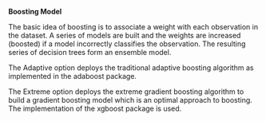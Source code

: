 **Boosting Model**

The basic idea of boosting is to associate a weight with each observation
in the dataset. A series of models are built and the weights are
increased (boosted) if a model incorrectly classifies the observation.
The resulting series of decision trees form an ensemble model.

The Adaptive option deploys the traditional adaptive boosting
algorithm as implemented in the adaboost package.

The Extreme option deploys the extreme gradient boosting algorithm to
build a gradient boosting model which is an optimal approach to
boosting. The implementation of the xgboost package is
used.
